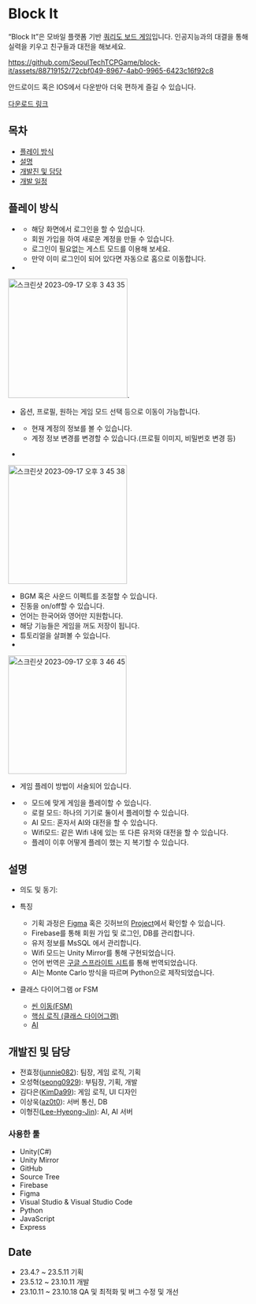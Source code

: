# Block It
“Block It”은 모바일 플랫폼 기반 [쿼리도 보드 게임](https://namu.wiki/w/%EC%BF%BC%EB%A6%AC%EB%8F%84)입니다. 
인공지능과의 대결을 통해 실력을 키우고 친구들과 대전을 해보세요.

https://github.com/SeoulTechTCPGame/block-it/assets/88719152/72cbf049-8967-4ab0-9965-6423c16f92c8

안드로이드 혹은 IOS에서 다운받아 더욱 편하게 즐길 수 있습니다.

[다운로드 링크]()

## 목차
- [플레이 방식](https://github.com/SeoulTechTCPGame/block-it/edit/refactor-OhJunnie/README.md#%ED%94%8C%EB%A0%88%EC%9D%B4-%EB%B0%A9%EC%8B%9D)
- [설명](https://github.com/SeoulTechTCPGame/block-it/edit/refactor-OhJunnie/README.md#%EC%84%A4%EB%AA%85)
- [개발진 및 담당](https://github.com/SeoulTechTCPGame/block-it/edit/refactor-OhJunnie/README.md#%EA%B0%9C%EB%B0%9C%EC%A7%84-%EB%B0%8F-%EB%8B%B4%EB%8B%B9)
- [개발 일정](https://github.com/SeoulTechTCPGame/block-it/edit/refactor-OhJunnie/README.md#date)

## 플레이 방식
- [](로딩)
  - 해당 화면에서 로그인을 할 수 있습니다.
  - 회원 가입을 하여 새로운 계정을 만들 수 있습니다.
  - 로그인이 필요없는 게스트 모드를 이용해 보세요.
  - 만약 이미 로그인이 되어 있다면 자동으로 홈으로 이동합니다.
- [](홈)  

<img width="242" alt="스크린샷 2023-09-17 오후 3 43 35" src="https://github.com/SeoulTechTCPGame/block-it/assets/88719152/16f0ed69-b14d-4857-97ba-f6a87c41f550">. 
  
  - 옵션, 프로필, 원하는 게임 모드 선택 등으로 이동이 가능합니다.
  
- [](프로필)
  - 현재 계정의 정보를 볼 수 있습니다.
  - 계정 정보 변경를 변경할 수 있습니다.(프로필 이미지, 비밀번호 변경 등)
- [](옵션)  
<img width="241" alt="스크린샷 2023-09-17 오후 3 45 38" src="https://github.com/SeoulTechTCPGame/block-it/assets/88719152/43e248e3-a4a5-4dc0-997c-d696fa51cff6">    
    

  - BGM 혹은 사운드 이펙트를 조절할 수 있습니다.
  - 진동을 on/off할 수 있습니다.
  - 언어는 한국어와 영어만 지원합니다.
  - 해당 기능들은 게임을 꺼도 저장이 됩니다.
  - 튜토리얼을 살펴볼 수 있습니다.
- [](튜토리얼)  
<img width="240" alt="스크린샷 2023-09-17 오후 3 46 45" src="https://github.com/SeoulTechTCPGame/block-it/assets/88719152/80eecd6f-539d-467b-a160-fd57671f6dba">


  - 게임 플레이 방법이 서술되어 있습니다.

- [](플레이)
  - 모드에 맞게 게임을 플레이할 수 있습니다.
  - 로컬 모드: 하나의 기기로 둘이서 플레이할 수 있습니다.
  - AI 모드: 혼자서 AI와 대전을 할 수 있습니다.
  - Wifi모드: 같은 Wifi 내에 있는 또 다른 유저와 대전을 할 수 있습니다.
  - 플레이 이후 어떻게 플레이 했는 지 복기할 수 있습니다.

## 설명
- 의도 및 동기: 
- 특징
  - 기획 과정은 [Figma](https://www.figma.com/file/axcqNlMNnMknrpX1aesM97/Quoridor_English_Version?type=design&node-id=0-1&mode=design) 혹은 깃허브의 [Project](https://github.com/orgs/SeoulTechTCPGame/projects/9)에서 확인할 수 있습니다.
  - Firebase를 통해 회원 가입 및 로그인, DB를 관리합니다.
  - 유저 정보를 MsSQL 에서 관리합니다.
  - Wifi 모드는 Unity Mirror를 통해 구현되었습니다.
  - 언어 번역은 [구글 스프라이트 시트](https://docs.google.com/spreadsheets/d/1Dsj19n_rK5MEaxfu_4dn2NMJHAj3pcd4A-eY-7MjJ2M/edit#gid=0)를 통해 번역되었습니다.
  - AI는 Monte Carlo 방식을 따르며 Python으로 제작되었습니다.

- 클래스 다이어그램 or FSM
  - [씬 이동(FSM)]()
  - [핵심 로직 (클래스 다이어그램)]()
  - [AI]()

## 개발진 및 담당
- 전효정([junnie082](https://github.com/junnie082)): 팀장, 게임 로직, 기획
- 오성혁([seong0929](https://github.com/seong0929)): 부팀장, 기획, 개발
- 김다은([KimDa99](https://github.com/KimDa99)): 게임 로직, UI 디자인
- 이상욱([az0t0](https://github.com/az0t0)): 서버 통신, DB
- 이형진([Lee-Hyeong-Jin](https://github.com/Lee-Hyeong-Jin)): AI, AI 서버

### 사용한 툴
- Unity(C#)
- Unity Mirror
- GitHub
- Source Tree
- Firebase
- Figma
- Visual Studio & Visual Studio Code
- Python
- JavaScript
- Express

##  Date
- 23.4.? ~ 23.5.11 기획
- 23.5.12 ~ 23.10.11 개발
- 23.10.11 ~ 23.10.18 QA 및 최적화 및 버그 수정 및 개선
